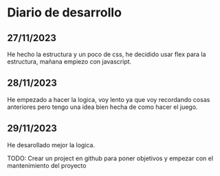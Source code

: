 # Diario de desarrollo

## 27/11/2023

He hecho la estructura y un poco de css, he decidido usar flex para la estructura, mañana empiezo con javascript.

## 28/11/2023

He empezado a hacer la logica, voy lento ya que voy recordando cosas anteriores pero tengo una idea bien hecha de como hacer el juego.

## 29/11/2023

He desarollado mejor la logica.

TODO:
Crear un project en github para poner objetivos y empezar con el mantenimiento del proyecto

